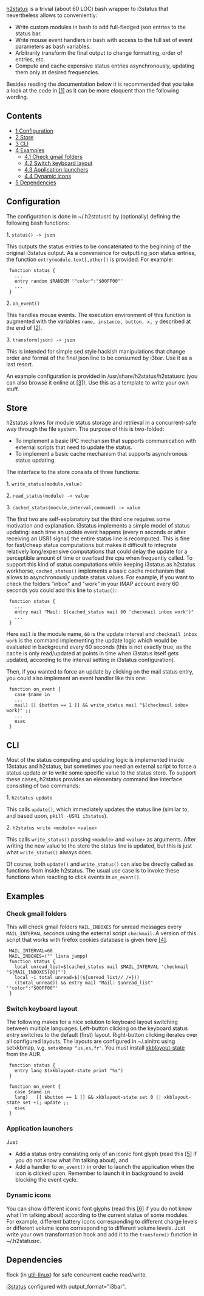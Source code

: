 [h2status](https://aur.archlinux.org/packages/h2status/) is a trivial (about 60 LOC) bash wrapper to i3status that nevertheless allows to conveniently:

*   Write custom modules in bash to add full-fledged json entries to the status bar.
*   Write mouse event handlers in bash with access to the full set of event parameters as bash variables.
*   Arbitrarily transform the final output to change formatting, order of entries, etc.
*   Compute and cache expensive status entries asynchronously, updating them only at desired frequencies.

Besides reading the documentation below it is recommended that you take a look at the code in [[1]](https://gist.github.com/memeplex/8115385) as it can be more eloquent than the following wording.

## Contents

*   [1 Configuration](#Configuration)
*   [2 Store](#Store)
*   [3 CLI](#CLI)
*   [4 Examples](#Examples)
    *   [4.1 Check gmail folders](#Check_gmail_folders)
    *   [4.2 Switch keyboard layout](#Switch_keyboard_layout)
    *   [4.3 Application launchers](#Application_launchers)
    *   [4.4 Dynamic icons](#Dynamic_icons)
*   [5 Dependencies](#Dependencies)

## Configuration

The configuration is done in ~/.h2statusrc by (optionally) defining the following bash functions:

1\. `status() -> json`

This outputs the status entries to be concatenated to the beginning of the original i3status output. As a convenience for outputting json status entries, the function `entry(module,text[,other])` is provided. For example:

```
 function status {
   ...
   entry random $RANDOM '"color":"$00FF00"'
   ...
 }

```

2\. `on_event()`

This handles mouse events. The execution environment of this function is augmented with the variables `name, instance, button, x, y` described at the end of [[2]](http://i3wm.org/docs/i3bar-protocol.html).

3\. `transform(json) -> json`

This is intended for simple sed style hackish manipulations that change order and format of the final json line to be consumed by i3bar. Use it as a last resort.

An example configuration is provided in /usr/share/h2status/h2statusrc (you can also browse it online at [[3]](https://gist.github.com/memeplex/8115385)). Use this as a template to write your own stuff.

## Store

h2status allows for module status storage and retrieval in a concurrent-safe way through the file system. The purpose of this is two-folded:

*   To implement a basic IPC mechanism that supports communication with external scripts that need to update the status.
*   To implement a basic cache mechanism that supports asynchronous status updating.

The interface to the store consists of three functions:

1\. `write_status(module,value)`

2\. `read_status(module) -> value`

3\. `cached_status(module,interval,command) -> value`

The first two are self-explanatory but the third one requires some motivation and explanation. i3status implements a simple model of status updating: each time an update event happens (every n seconds or after receiving an USR1 signal) the entire status line is recomputed. This is fine for fast/cheap status computations but makes it difficult to integrate relatively long/expensive computations that could delay the update for a perceptible amount of time or overload the cpu when frequently called. To support this kind of status computations while keeping i3status as h2status workhorse, `cached_status()` implements a basic cache mechanism that allows to asynchronously update status values. For example, if you want to check the folders "inbox" and "work" in your IMAP account every 60 seconds you could add this line to `status()`:

```
 function status {
   ...
   entry mail "Mail: $(cached_status mail 60 'checkmail inbox work')"
   ...
 }

```

Here `mail` is the module name, `60` is the update interval and `checkmail inbox work` is the command implementing the update logic which would be evaluated in background every 60 seconds (this is not exactly true, as the cache is only read/updated at points in time when i3status itself gets updated, according to the interval setting in i3status configuration).

Then, if you wanted to force an update by clicking on the mail status entry, you could also implement an event handler like this one:

```
 function on_event {
   case $name in
   ...
   mail) [[ $button == 1 ]] && write_status mail "$(checkmail inbox work)" ;;
   ...
   esac
 }

```

## CLI

Most of the status computing and updating logic is implemented inside 13status and h2status, but sometimes you need an external script to force a status update or to write some specific value to the status store. To support these cases, h2status provides an elementary command line interface consisting of two commands:

1\. `h2status update`

This calls `update()`, which immediately updates the status line (similar to, and based upon, `pkill -USR1 i3status`).

2\. `h2status write <module> <value>`

This calls `write_status()` passing `<module>` and `<value>` as arguments. After writing the new value to the store the status line is updated, but this is just what `write_status()` always does.

Of course, both `update()` and `write_status()` can also be directly called as functions from inside h2status. The usual use case is to invoke these functions when reacting to click events in `on_event()`.

## Examples

### Check gmail folders

This will check gmail folders `MAIL_INBOXES` for unread messages every `MAIL_INTERVAL` seconds using the external script `checkmail`. A version of this script that works with firefox cookies database is given here [[4]](https://gist.github.com/memeplex/8117142).

```
 MAIL_INTERVAL=60
 MAIL_INBOXES=("" livra jampp)
 function status {
   local unread_list=$(cached_status mail $MAIL_INTERVAL 'checkmail "${MAIL_INBOXES[@]}"')
   local -i total_unread=$((${unread_list// /+}))
   ((total_unread)) && entry mail "Mail: $unread_list" '"color":"$00FF00"'
 }

```

### Switch keyboard layout

The following makes for a nice solution to keyboard layout switching between multiple languages. Left-button clicking on the keyboard status entry switches to the default (first) layout. Right-button clicking iterates over all configured layouts. The layouts are configured in ~/.xinitrc using setxkbmap, v.g. `setxkbmap "us,es,fr"`. You must install [xkblayout-state](https://aur.archlinux.org/packages/xkblayout-state/) from the AUR.

```
 function status {
   entry lang $(xkblayout-state print "%s")
 }

```

```
 function on_event {
   case $name in
   lang)   [[ $button == 1 ]] && xkblayout-state set 0 || xkblayout-state set +1; update ;;
   esac
 }

```

### Application launchers

Just:

*   Add a status entry consisting only of an iconic font glyph (read this [[5]](https://wiki.archlinux.org/index.php/I3#Iconic_fonts_in_the_status_bar) if you do not know what I'm talking about), and
*   Add a handler to `on_event()` in order to launch the application when the icon is clicked upon. Remember to launch it in background to avoid blocking the event cycle.

### Dynamic icons

You can show different iconic font glyphs (read this [[6]](https://wiki.archlinux.org/index.php/I3#Iconic_fonts_in_the_status_bar) if you do not know what I'm talking about) according to the current status of some modules. For example, different battery icons corresponding to different charge levels or different volume icons corresponding to different volume levels. Just write your own transformation hook and add it to the `transform()` function in ~/.h2statusrc.

## Dependencies

flock (in [util-linux](https://www.archlinux.org/packages/?name=util-linux)) for safe concurrent cache read/write.

[i3status](https://www.archlinux.org/packages/?name=i3status) configured with output_format="i3bar".